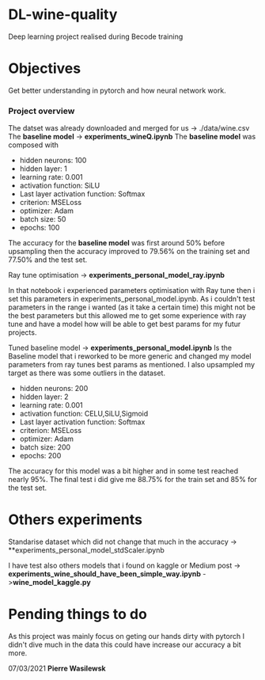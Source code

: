 # DL-wine-quality
Deep learning project realised during Becode training

# Objectives
Get better understanding in pytorch and how neural network work.

### Project overview

The datset was already downloaded and merged for us -> ./data/wine.csv
The **baseline model** -> **experiments_wineQ.ipynb**
The **baseline model** was composed with 
- hidden neurons: 100
- hidden layer: 1 
- learning rate: 0.001
- activation function: SiLU
- Last layer activation function: Softmax
- criterion: MSELoss
- optimizer: Adam
- batch size: 50
- epochs: 100

The accuracy for the **baseline model** was first around 50% before upsampling then the accuracy improved to 79.56% on the training set and 77.50% and the test set.

Ray tune optimisation -> **experiments_personal_model_ray.ipynb**

In that notebook i experienced parameters optimisation with Ray tune then i set this parameters in experiments_personal_model.ipynb.
As i couldn't test parameters in the range i wanted (as it take a certain time) this might not be the best parameters but this allowed me to get some experience with ray tune and have a model how will be able to get best params for my futur projects.

Tuned baseline model -> **experiments_personal_model.ipynb**
Is the Baseline model that i reworked to be more generic and changed my model parameters from ray tunes best params as mentioned. I also upsampled my target as there was some outliers in the dataset.

- hidden neurons: 200
- hidden layer: 2 
- learning rate: 0.001
- activation function: CELU,SiLU,Sigmoid
- Last layer activation function: Softmax
- criterion: MSELoss
- optimizer: Adam
- batch size: 200
- epochs: 200

The accuracy for this model was a bit higher and in some test reached nearly 95%. The final test i did give me 88.75% for the train set and 85% for the test set.

# Others experiments
 Standarise dataset which did not change that much in the accuracy -> **experiments_personal_model_stdScaler.ipynb

I have test also others models that i found on kaggle or Medium post
-> **experiments_wine_should_have_been_simple_way.ipynb**
->**wine_model_kaggle.py**

# Pending things to do
As this project was mainly focus on geting our hands dirty with pytorch I didn't dive much in the data this could have increase our accuracy a bit more. 

07/03/2021 **Pierre Wasilewsk**

